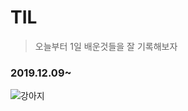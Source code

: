 # TIL
> 오늘부터 1일
> 배운것들을 잘 기록해보자

### 2019.12.09~
![강아지](https://images.mypetlife.co.kr/content/uploads/2019/09/04222847/dog-panting-1024x683.jpg)
